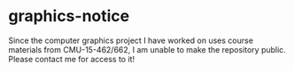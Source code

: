 # graphics-notice

Since the computer graphics project I have worked on uses course materials from CMU-15-462/662, I am unable to make the repository public. Please contact me for access to it!
